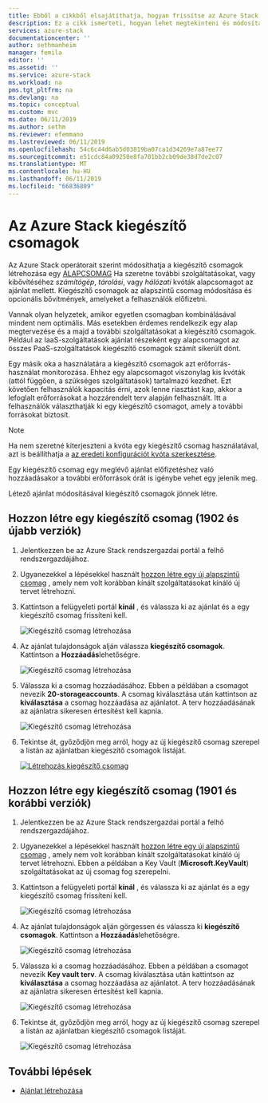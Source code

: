 ```yaml
---
title: Ebből a cikkből elsajátíthatja, hogyan frissítse az Azure Stack ajánlatokat és csomagokat |} A Microsoft Docs
description: Ez a cikk ismerteti, hogyan lehet megtekinteni és módosítani a meglévő Azure Stack ajánlatokat és csomagokat.
services: azure-stack
documentationcenter: ''
author: sethmanheim
manager: femila
editor: ''
ms.assetid: ''
ms.service: azure-stack
ms.workload: na
pms.tgt_pltfrm: na
ms.devlang: na
ms.topic: conceptual
ms.custom: mvc
ms.date: 06/11/2019
ms.author: sethm
ms.reviewer: efemmano
ms.lastreviewed: 06/11/2019
ms.openlocfilehash: 54c6c44d6ab5d03819ba07ca1d34269e7a87ee77
ms.sourcegitcommit: e51cdc84a09250e8fa701bb2cb09de38d7de2c07
ms.translationtype: MT
ms.contentlocale: hu-HU
ms.lasthandoff: 06/11/2019
ms.locfileid: "66836809"
---
```

# <a name="azure-stack-add-on-plans"></a>Az Azure Stack kiegészítő csomagok

Az Azure Stack operátorait szerint módosíthatja a kiegészítő csomagok létrehozása egy [ALAPCSOMAG](azure-stack-create-plan.md) Ha szeretne további szolgáltatásokat, vagy kibővítéséhez *számítógép*, *tárolási*, vagy *hálózati* kvóták alapcsomagot az ajánlat mellett. Kiegészítő csomagok az alapszintű csomag módosítása és opcionális bővítmények, amelyeket a felhasználók előfizetni.

Vannak olyan helyzetek, amikor egyetlen csomagban kombinálásával mindent nem optimális. Más esetekben érdemes rendelkezik egy alap megtervezése és a majd a további szolgáltatásokat a kiegészítő csomagok. Például az IaaS-szolgáltatások ajánlat részeként egy alapcsomagot az összes PaaS-szolgáltatások kiegészítő csomagok számít sikerült dönt.

Egy másik oka a használatára a kiegészítő csomagok azt erőforrás-használat monitorozása. Ehhez egy alapcsomagot viszonylag kis kvóták (attól függően, a szükséges szolgáltatások) tartalmazó kezdhet. Ezt követően felhasználók kapacitás érni, azok lenne riasztást kap, akkor a lefoglalt erőforrásokat a hozzárendelt terv alapján felhasznált. Itt a felhasználók választhatják ki egy kiegészítő csomagot, amely a további forrásokat biztosít.

> [!NOTE]
> Ha nem szeretné kiterjeszteni a kvóta egy kiegészítő csomag használatával, azt is beállíthatja a [az eredeti konfigurációt kvóta szerkesztése](azure-stack-quota-types.md#edit-a-quota).

Egy kiegészítő csomag egy meglévő ajánlat előfizetéshez való hozzáadásakor a további erőforrások órát is igénybe vehet egy jelenik meg.

Létező ajánlat módosításával kiegészítő csomagok jönnek létre.

## <a name="create-an-add-on-plan-1902-and-later"></a>Hozzon létre egy kiegészítő csomag (1902 és újabb verziók)

1. Jelentkezzen be az Azure Stack rendszergazdai portál a felhő rendszergazdájához.
2. Ugyanezekkel a lépésekkel használt [hozzon létre egy új alapszintű csomag](azure-stack-create-plan.md) , amely nem volt korábban kínált szolgáltatásokat kínáló új tervet létrehozni.
3. Kattintson a felügyeleti portál **kínál** , és válassza ki az ajánlat és a egy kiegészítő csomag frissíteni kell.

   ![Kiegészítő csomag létrehozása](media/create-add-on-plan/add-on1.png)

4. Az ajánlat tulajdonságok alján válassza **kiegészítő csomagok**. Kattintson a **Hozzáadás**lehetőségre.

    ![Kiegészítő csomag létrehozása](media/create-add-on-plan/add-on2.png)

5. Válassza ki a csomag hozzáadásához. Ebben a példában a csomagot nevezik **20-storageaccounts**. A csomag kiválasztása után kattintson az **kiválasztása** a csomag hozzáadása az ajánlatot. A terv hozzáadásának az ajánlatra sikeresen értesítést kell kapnia.

    ![Kiegészítő csomag létrehozása](media/create-add-on-plan/add-on3.png)

6. Tekintse át, győződjön meg arról, hogy az új kiegészítő csomag szerepel a listán az ajánlatban kiegészítő csomagok listáját.

    [![Létrehozás kiegészítő csomag](media/create-add-on-plan/add-on4.png "bővítmény terv létrehozása")](media/create-add-on-plan/add-on4lg.png#lightbox)

## <a name="create-an-add-on-plan-1901-and-earlier"></a>Hozzon létre egy kiegészítő csomag (1901 és korábbi verziók)

1. Jelentkezzen be az Azure Stack rendszergazdai portál a felhő rendszergazdájához.
2. Ugyanezekkel a lépésekkel használt [hozzon létre egy új alapszintű csomag](azure-stack-create-plan.md) , amely nem volt korábban kínált szolgáltatásokat kínáló új tervet létrehozni. Ebben a példában a Key Vault (**Microsoft.KeyVault**) szolgáltatásokat az új csomag fog szerepelni.
3. Kattintson a felügyeleti portál **kínál** , és válassza ki az ajánlat és a egy kiegészítő csomag frissíteni kell.

   ![Kiegészítő csomag létrehozása](media/create-add-on-plan/1.PNG)

4. Az ajánlat tulajdonságok alján görgessen és válassza ki **kiegészítő csomagok**. Kattintson a **Hozzáadás**lehetőségre.

    ![Kiegészítő csomag létrehozása](media/create-add-on-plan/2.PNG)

5. Válassza ki a csomag hozzáadásához. Ebben a példában a csomagot nevezik **Key vault terv**. A csomag kiválasztása után kattintson az **kiválasztása** a csomag hozzáadása az ajánlatot. A terv hozzáadásának az ajánlatra sikeresen értesítést kell kapnia.

    ![Kiegészítő csomag létrehozása](media/create-add-on-plan/3.PNG)

6. Tekintse át, győződjön meg arról, hogy az új kiegészítő csomag szerepel a listán az ajánlatban kiegészítő csomagok listáját.

    ![Kiegészítő csomag létrehozása](media/create-add-on-plan/4.PNG)

## <a name="next-steps"></a>További lépések

* [Ajánlat létrehozása](azure-stack-create-offer.md)